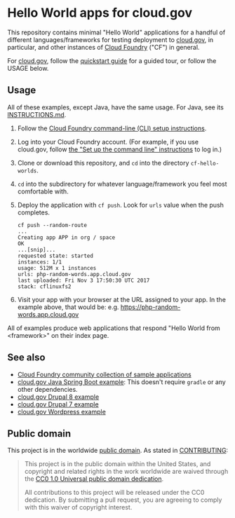 # Hello World apps for cloud.gov

This repository contains minimal "Hello World" applications for a handful of different languages/frameworks for testing deployment to [cloud.gov](https://www.cloud.gov/), in particular, and other instances of [Cloud Foundry](https://www.cloudfoundry.org) ("CF") in general.

For [cloud.gov](https://cloud.gov), follow the [quickstart guide](https://cloud.gov/docs/getting-started/your-first-deploy/) for a guided tour, or follow the USAGE below.

## Usage

All of these examples, except Java, have the same usage. For Java, see its [INSTRUCTIONS.md](./java-hello-instructions/INSTRUCTIONS.md).

1. Follow the [Cloud Foundry command-line (CLI) setup instructions](https://docs.cloudfoundry.org/cf-cli/install-go-cli.html).
1. Log into your Cloud Foundry account. (For example, if you use cloud.gov, follow [the "Set up the command line" instructions](https://cloud.gov/docs/getting-started/setup/#set-up-the-command-line) to log in.)
1. Clone or download this repository, and `cd` into the directory `cf-hello-worlds`.
1. `cd` into the subdirectory for whatever language/framework you feel most comfortable with.
1. Deploy the application with `cf push`. Look for `urls` value when the push completes.

    ```bash{9}
    cf push --random-route
    ...
    Creating app APP in org / space
    OK
    ...[snip]...
    requested state: started
    instances: 1/1
    usage: 512M x 1 instances
    urls: php-random-words.app.cloud.gov
    last uploaded: Fri Nov 3 17:50:30 UTC 2017
    stack: cflinuxfs2
    ```

1. Visit your app with your browser at the URL assigned to your app. In the example above, that would be: e.g. <https://php-random-words.app.cloud.gov>

All of examples produce web applications that respond "Hello World from &lt;framework&gt;" on their index page.

## See also

* [Cloud Foundry community collection of sample applications](https://github.com/cloudfoundry-samples)
* [cloud.gov Java Spring Boot example](https://github.com/18F/cf-sample-app-spring): This doesn't require `gradle` or any other dependencies.
* [cloud.gov Drupal 8 example](https://github.com/18F/cf-ex-drupal8)
* [cloud.gov Drupal 7 example](https://github.com/18F/cf-ex-drupal)
* [cloud.gov Wordpress example](https://github.com/18F/cf-ex-wordpress)

## Public domain

This project is in the worldwide [public domain](LICENSE.md). As stated in [CONTRIBUTING](CONTRIBUTING.md):

>This project is in the public domain within the United States, and copyright and related rights in the work worldwide are waived through the [CC0 1.0 Universal public domain dedication](https://creativecommons.org/publicdomain/zero/1.0/).
>
>All contributions to this project will be released under the CC0
>dedication. By submitting a pull request, you are agreeing to comply
>with this waiver of copyright interest.

<!-- Auto-update: 2025-10-15T14:12:48.895607 -->
